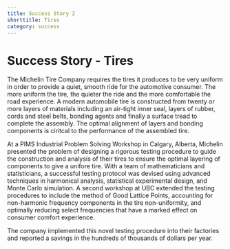 ```yaml
---
title: Success Story 2
shorttitle: Tires
category: success
---
```


# Success Story - Tires



The Michelin Tire Company requires the tires it produces to be very uniform in order to provide a quiet, smooth ride for the automotive consumer. The more uniform the tire, the quieter the ride and the more comfortable the road experience. A modern automobile tire is constructed from twenty or more layers of materials including an air-tight inner seal, layers of rubber, cords and steel belts, bonding agents and finally a surface tread to complete the assembly. The optimal alignment of layers and bonding components is ciritcal to the performance of the assembled tire. 

At a PIMS Industrial Problem Solving Workshop in Calgary, Alberta, Michelin presented the problem of designing a rigorous testing procedure to guide the construction and analysis of their tires to ensure the optimal layering of components to give a unifore tire. With a team of mathematicians and statisticians, a successful testing protocol was devised using advanced techniques in harmonical analysis, statistical experimental design, and Monte Carlo simulation. A second workshop at UBC extended the testing procedures to include the method of Good Lattice Points, accounting for non-harmonic frequency components in the tire non-uniformity, and optimally reducing select frequencies that have a marked effect on consumer comfort experience.  

The company implemented this novel testing procedure into their factories and reported a savings in the hundreds of thousands of dollars per year. 